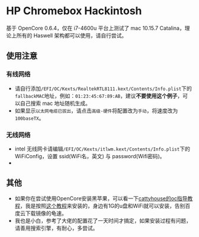 # HP Chromebox Hackintosh

基于 OpenCore 0.6.4，仅在 i7-4600u 平台上测试了 mac 10.15.7 Catalina，理论上所有的 Haswell 架构都可以使用，请自行尝试。

## 使用注意

### 有线网络

-   请自行添加`/EFI/OC/Kexts/RealtekRTL8111.kext/Contents/Info.plist`下的`fallbackMAC`地址，例如：`01:23:45:67:89:AB`，建议**不要使用这个例子**，可以自己搜索 mac 地址随机生成。
-   如果显示`以太网电缆已拔出`，请点击`高级-硬件`将配置改为`手动`，将速度改为`100baseTX`。

### 无线网络

-   intel 无线网卡请编辑`/EFI/OC/Kexts/itlwm.kext/Contents/Info.plist`下的 WiFiConfig，设置 ssid(WiFi名，英文) 与 password(Wifi密码)。
-   

## 其他

- 如果你在尝试使用OpenCore安装黑苹果，可以看一下[cattyhouse的oc指导教程](https://github.com/cattyhouse/oc-guide)，我是按照[这个教程](https://github.com/cattyhouse/oc-guide/blob/master/oc-dmg-install.md)来安装的，身边有1G的u盘和WiFi就可以安装，告别百度云下载镜像的龟速。
- 我也是小白，参考了大佬的配置花了一天时间才搞定，如果安装过程有问题，请善用搜索引擎，有耐心，多尝试。
